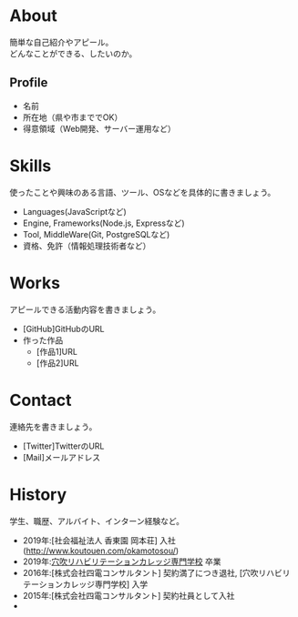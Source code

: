 # About
簡単な自己紹介やアピール。  
どんなことができる、したいのか。

## Profile
- 名前
- 所在地（県や市まででOK）
- 得意領域（Web開発、サーバー運用など）

# Skills
使ったことや興味のある言語、ツール、OSなどを具体的に書きましょう。
- Languages(JavaScriptなど)
- Engine, Frameworks(Node.js, Expressなど)
- Tool, MiddleWare(Git, PostgreSQLなど)
- 資格、免許（情報処理技術者など）

# Works
アピールできる活動内容を書きましょう。
- [GitHub]GitHubのURL
- 作った作品
  - [作品1]URL
  - [作品2]URL

# Contact
連絡先を書きましょう。
- [Twitter]TwitterのURL
- [Mail]メールアドレス

# History
学生、職歴、アルバイト、インターン経験など。
- 2019年:[社会福祉法人 香東園 岡本荘] 入社(http://www.koutouen.com/okamotosou/)
- 2019年:[穴吹リハビリテーションカレッジ専門学校](http://www.anabuki-college.net/ark/course/index.php) 卒業
- 2016年:[株式会社四電コンサルタント] 契約満了につき退社, [穴吹リハビリテーションカレッジ専門学校] 入学
- 2015年:[株式会社四電コンサルタント] 契約社員として入社
- 
